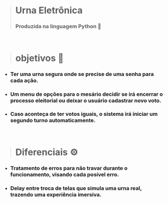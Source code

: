 > # Urna Eletrônica
> ### Produzida na linguagem Python 🐍

<br>

> # objetivos 🎯
 - ### Ter uma urna segura onde se precise de uma senha para cada ação.
 - ### Um menu de opções para o mesário decidir se irá encerrar o processo eleitorial ou deixar o usuário cadastrar novo voto.
 - ### Caso aconteça de ter votos iguais, o sistema irá iniciar um segundo turno automaticamente.

<br>

> # Diferenciais ⚙️
 - ### Tratamento de erros para não travar durante o funcionamento, visando cada posível erro.
 - ### Delay entre troca de telas que simula uma urna real, trazendo uma experiência imersiva.
